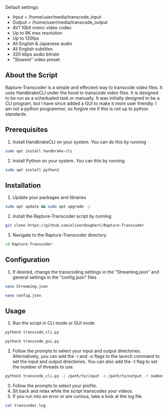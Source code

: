 Default settings:

* Input = /home/user/media/transcode_input
* Output = /home/user/media/transcode_output
* AV1 10bit nvenc video codec
* Up to 8K max resolution
* Up to 120fps
* All English & Japanese audio
* All English subtitles
* 320 kbps audio bitrate
* "Slowest" video preset

<!-- ABOUT THE SCRIPT -->
## About the Script

Rapture-Transcoder is a simple and effecient way to transcode video files. It uses HandbrakeCLI under the hood to transcode video files. It is designed to be run as a schedualed task or manually. It was initially designed to be a CLI program, but I have since added a GUI to make it more user friendly. I am not a python programmer, so forgive me if this is not up to python standards.


<!-- PREREQUISITES -->
## Prerequisites

1. Install HandbrakeCLI on your system. You can do this by running
```sh
sudo apt install handbrake-cli
```
2. Install Python on your system. You can this by running 
```sh
sudo apt install python3
```

<!-- INSTALLATION -->
## Installation

1. Update your packages and libraries
```sh
sudo apt update && sudo apt upgrade -y
```

2. Install the Rapture-Transcoder script by running 
```sh
git clone https://github.com/oliverdougherC/Rapture-Transcoder
```
3. Navigate to the Rapture-Transcoder directory
```sh
cd Rapture-Transcoder
```

<!-- CONFIGURATION -->
## Configuration

1. If desired, change the transcoding settings in the "Streaming.json" and general settings in the "config.json" files
```sh
nano Streaming.json
```
```sh
nano config.json
```


<!-- USAGE -->
## Usage

1. Run the script in CLI mode or GUI mode
```sh
python3 transcode_cli.py
```
```sh
python3 transcode_gui.py
```
2. Follow the prompts to select your input and output directories. Alternatively, you can add the -i and -o flags to the launch command to set the input and output directories. You can also add the -t flag to set the number of threads to use.
```sh
python3 transcode_cli.py -i /path/to/input -o /path/to/output -t number_of_threads
```
3. Follow the prompts to select your profile.
4. Sit back and relax while the script transcodes your videos.
5. If you run into an error or are curious, take a look at the log file
```sh
cat transcoder.log
```



